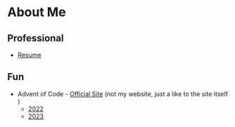 # About Me

## Professional

- [Resume](/resume/README.md)

## Fun

- Advent of Code - [Official Site](https://adventofcode.com/) (not my website, just a like to the site itself )
  - [2022](https://github.com/elabbott/advent.of.code/tree/main/2022/golang)
  - [2023](https://github.com/elabbott/advent.of.code/tree/main/2023/golang)
